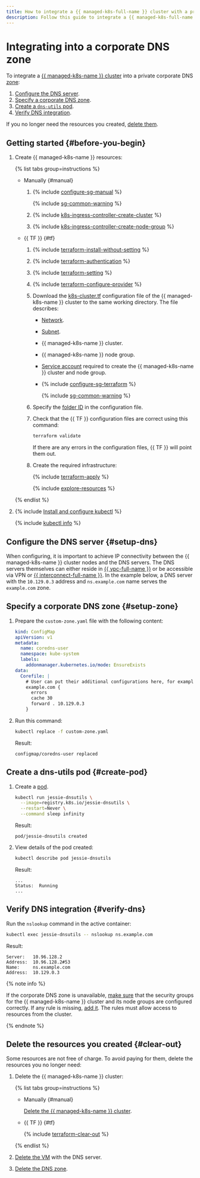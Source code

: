 ```yaml
---
title: How to integrate a {{ managed-k8s-full-name }} cluster with a private corporate DNS zone
description: Follow this guide to integrate a {{ managed-k8s-full-name }} cluster with a private corporate DNS zone.
---
```


# Integrating into a corporate DNS zone


To integrate a [{{ managed-k8s-name }} cluster](../concepts/index.md#kubernetes-cluster) into a private corporate DNS [zone](../../dns/concepts/dns-zone.md):

1. [Configure the DNS server](#setup-dns).
1. [Specify a corporate DNS zone](#setup-zone).
1. [Create a `dns-utils` pod](#create-pod).
1. [Verify DNS integration](#verify-dns).

If you no longer need the resources you created, [delete them](#clear-out).

## Getting started {#before-you-begin}

1. Create {{ managed-k8s-name }} resources:

   {% list tabs group=instructions %}

   - Manually {#manual}

     1. {% include [configure-sg-manual](../../_includes/managed-kubernetes/security-groups/configure-sg-manual-lvl3.md) %}

        {% include [sg-common-warning](../../_includes/managed-kubernetes/security-groups/sg-common-warning.md) %}

     1. {% include [k8s-ingress-controller-create-cluster](../../_includes/application-load-balancer/k8s-ingress-controller-create-cluster.md) %}

     1. {% include [k8s-ingress-controller-create-node-group](../../_includes/application-load-balancer/k8s-ingress-controller-create-node-group.md) %}

   - {{ TF }} {#tf}

     1. {% include [terraform-install-without-setting](../../_includes/mdb/terraform/install-without-setting.md) %}
     1. {% include [terraform-authentication](../../_includes/mdb/terraform/authentication.md) %}
     1. {% include [terraform-setting](../../_includes/mdb/terraform/setting.md) %}
     1. {% include [terraform-configure-provider](../../_includes/mdb/terraform/configure-provider.md) %}

     1. Download the [k8s-cluster.tf](https://github.com/yandex-cloud-examples/yc-mk8s-cluster-infrastructure/blob/main/k8s-cluster.tf) configuration file of the {{ managed-k8s-name }} cluster to the same working directory. The file describes:
        * [Network](../../vpc/concepts/network.md#network).
        * [Subnet](../../vpc/concepts/network.md#subnet).
        * {{ managed-k8s-name }} cluster.
        * {{ managed-k8s-name }} node group.
        * [Service account](../../iam/concepts/users/service-accounts.md) required to create the {{ managed-k8s-name }} cluster and node group.
        * {% include [configure-sg-terraform](../../_includes/managed-kubernetes/security-groups/configure-sg-tf-lvl3.md) %}

            {% include [sg-common-warning](../../_includes/managed-kubernetes/security-groups/sg-common-warning.md) %}

     1. Specify the [folder ID](../../resource-manager/operations/folder/get-id.md) in the configuration file.
     1. Check that the {{ TF }} configuration files are correct using this command:

        ```bash
        terraform validate
        ```

        If there are any errors in the configuration files, {{ TF }} will point them out.
     1. Create the required infrastructure:

        {% include [terraform-apply](../../_includes/mdb/terraform/apply.md) %}

        {% include [explore-resources](../../_includes/mdb/terraform/explore-resources.md) %}

   {% endlist %}

1. {% include [Install and configure kubectl](../../_includes/managed-kubernetes/kubectl-install.md) %}

   {% include [kubectl info](../../_includes/managed-kubernetes/kubectl-info.md) %}

## Configure the DNS server {#setup-dns}

When configuring, it is important to achieve IP connectivity between the {{ managed-k8s-name }} cluster nodes and the DNS servers. The DNS servers themselves can either reside in [{{ vpc-full-name }}](../../vpc/) or be accessible via VPN or [{{ interconnect-full-name }}](../../interconnect/index.yaml). In the example below, a DNS server with the `10.129.0.3` address and `ns.example.com` name serves the `example.com` zone.

## Specify a corporate DNS zone {#setup-zone}

1. Prepare the `custom-zone.yaml` file with the following content:

   ```yaml
   kind: ConfigMap
   apiVersion: v1
   metadata:
     name: coredns-user
     namespace: kube-system
     labels:
       addonmanager.kubernetes.io/mode: EnsureExists
   data:
     Corefile: |
       # User can put their additional configurations here, for example:
       example.com {
         errors
         cache 30
         forward . 10.129.0.3
       }
   ```

1. Run this command:

   ```bash
   kubectl replace -f custom-zone.yaml
   ```

   Result:

   ```text
   configmap/coredns-user replaced
   ```

## Create a dns-utils pod {#create-pod}

1. Create a [pod](../concepts/index.md#pod).

   ```bash
   kubectl run jessie-dnsutils \
     --image=registry.k8s.io/jessie-dnsutils \
     --restart=Never \
     --command sleep infinity
   ```

   Result:

   ```text
   pod/jessie-dnsutils created
   ```

1. View details of the pod created:

   ```bash
   kubectl describe pod jessie-dnsutils
   ```

   Result:

   ```text
   ...
   Status:  Running
   ...
   ```

## Verify DNS integration {#verify-dns}

Run the `nslookup` command in the active container:

```bash
kubectl exec jessie-dnsutils -- nslookup ns.example.com
```

Result:

```text
Server:   10.96.128.2
Address:  10.96.128.2#53
Name:     ns.example.com
Address:  10.129.0.3
```

{% note info %}

If the corporate DNS zone is unavailable, [make sure](../operations/connect/security-groups.md) that the security groups for the {{ managed-k8s-name }} cluster and its node groups are configured correctly. If any rule is missing, [add it](../../vpc/operations/security-group-add-rule.md). The rules must allow access to resources from the cluster.

{% endnote %}

## Delete the resources you created {#clear-out}

Some resources are not free of charge. To avoid paying for them, delete the resources you no longer need:
1. Delete the {{ managed-k8s-name }} cluster:

   {% list tabs group=instructions %}

   - Manually {#manual}

      [Delete the {{ managed-k8s-name }} cluster](../operations/kubernetes-cluster/kubernetes-cluster-delete.md).

   - {{ TF }} {#tf}

     {% include [terraform-clear-out](../../_includes/mdb/terraform/clear-out.md) %}

   {% endlist %}

1. [Delete the VM](../../compute/operations/vm-control/vm-delete.md) with the DNS server.
1. [Delete the DNS zone](../../dns/operations/zone-delete.md).
